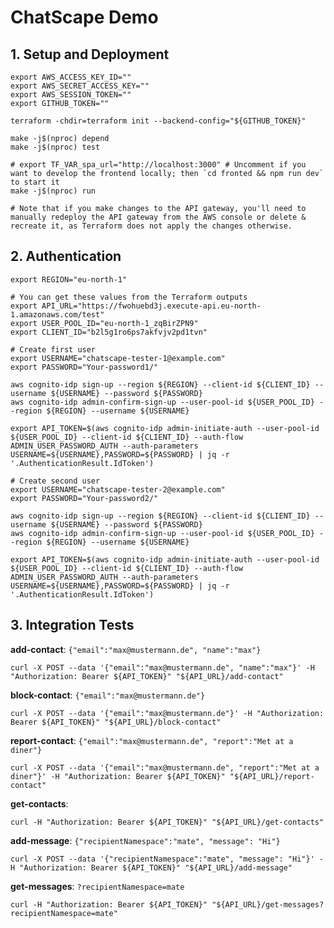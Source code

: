 # ChatScape Demo

## 1. Setup and Deployment

```shell
export AWS_ACCESS_KEY_ID=""
export AWS_SECRET_ACCESS_KEY=""
export AWS_SESSION_TOKEN=""
export GITHUB_TOKEN=""

terraform -chdir=terraform init --backend-config="${GITHUB_TOKEN}"

make -j$(nproc) depend
make -j$(nproc) test

# export TF_VAR_spa_url="http://localhost:3000" # Uncomment if you want to develop the frontend locally; then `cd fronted && npm run dev` to start it
make -j$(nproc) run

# Note that if you make changes to the API gateway, you'll need to manually redeploy the API gateway from the AWS console or delete & recreate it, as Terraform does not apply the changes otherwise.
```

## 2. Authentication

```shell
export REGION="eu-north-1"

# You can get these values from the Terraform outputs
export API_URL="https://fwohuebd3j.execute-api.eu-north-1.amazonaws.com/test"
export USER_POOL_ID="eu-north-1_zqBirZPN9"
export CLIENT_ID="b2l5g1ro6ps7akfvjv2pd1tvn"

# Create first user
export USERNAME="chatscape-tester-1@example.com"
export PASSWORD="Your-password1/"

aws cognito-idp sign-up --region ${REGION} --client-id ${CLIENT_ID} --username ${USERNAME} --password ${PASSWORD}
aws cognito-idp admin-confirm-sign-up --user-pool-id ${USER_POOL_ID} --region ${REGION} --username ${USERNAME}

export API_TOKEN=$(aws cognito-idp admin-initiate-auth --user-pool-id ${USER_POOL_ID} --client-id ${CLIENT_ID} --auth-flow ADMIN_USER_PASSWORD_AUTH --auth-parameters USERNAME=${USERNAME},PASSWORD=${PASSWORD} | jq -r '.AuthenticationResult.IdToken')

# Create second user
export USERNAME="chatscape-tester-2@example.com"
export PASSWORD="Your-password2/"

aws cognito-idp sign-up --region ${REGION} --client-id ${CLIENT_ID} --username ${USERNAME} --password ${PASSWORD}
aws cognito-idp admin-confirm-sign-up --user-pool-id ${USER_POOL_ID} --region ${REGION} --username ${USERNAME}

export API_TOKEN=$(aws cognito-idp admin-initiate-auth --user-pool-id ${USER_POOL_ID} --client-id ${CLIENT_ID} --auth-flow ADMIN_USER_PASSWORD_AUTH --auth-parameters USERNAME=${USERNAME},PASSWORD=${PASSWORD} | jq -r '.AuthenticationResult.IdToken')
```

## 3. Integration Tests

**add-contact**: `{"email":"max@mustermann.de", "name":"max"}`

```shell
curl -X POST --data '{"email":"max@mustermann.de", "name":"max"}' -H "Authorization: Bearer ${API_TOKEN}" "${API_URL}/add-contact"
```

**block-contact**: `{"email":"max@mustermann.de"}`

```shell
curl -X POST --data '{"email":"max@mustermann.de"}' -H "Authorization: Bearer ${API_TOKEN}" "${API_URL}/block-contact"
```

**report-contact**: `{"email":"max@mustermann.de", "report":"Met at a diner"}`

```shell
curl -X POST --data '{"email":"max@mustermann.de", "report":"Met at a diner"}' -H "Authorization: Bearer ${API_TOKEN}" "${API_URL}/report-contact"
```

**get-contacts**:

```shell
curl -H "Authorization: Bearer ${API_TOKEN}" "${API_URL}/get-contacts"
```

**add-message**: `{"recipientNamespace":"mate", "message": "Hi"}`

```shell
curl -X POST --data '{"recipientNamespace":"mate", "message": "Hi"}' -H "Authorization: Bearer ${API_TOKEN}" "${API_URL}/add-message"
```

**get-messages**: `?recipientNamespace=mate`

```shell
curl -H "Authorization: Bearer ${API_TOKEN}" "${API_URL}/get-messages?recipientNamespace=mate"
```
